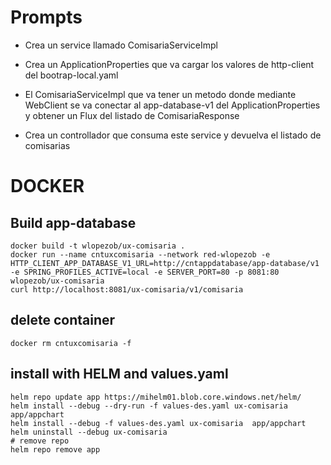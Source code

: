 # Prompts

- Crea un service llamado ComisariaServiceImpl
- Crea un ApplicationProperties que va cargar los valores de http-client del bootrap-local.yaml
- El ComisariaServiceImpl que va tener un metodo donde mediante WebClient se va conectar al app-database-v1 del ApplicationProperties y obtener un Flux del listado de ComisariaResponse


- Crea un controllador que consuma este service y devuelva el listado de comisarias



# DOCKER

## Build app-database
```
docker build -t wlopezob/ux-comisaria .
docker run --name cntuxcomisaria --network red-wlopezob -e HTTP_CLIENT_APP_DATABASE_V1_URL=http://cntappdatabase/app-database/v1 -e SPRING_PROFILES_ACTIVE=local -e SERVER_PORT=80 -p 8081:80  wlopezob/ux-comisaria
curl http://localhost:8081/ux-comisaria/v1/comisaria
```

## delete container
```
docker rm cntuxcomisaria -f
```

## install with HELM and values.yaml
```
helm repo update app https://mihelm01.blob.core.windows.net/helm/
helm install --debug --dry-run -f values-des.yaml ux-comisaria  app/appchart
helm install --debug -f values-des.yaml ux-comisaria  app/appchart
helm uninstall --debug ux-comisaria
# remove repo
helm repo remove app
```